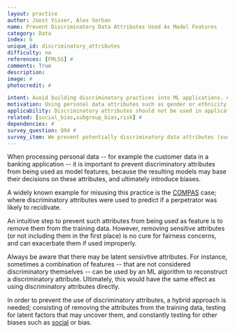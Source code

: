 ```yaml
---
layout: practice
author: Joost Visser, Alex Serban
name: Prevent Discriminatory Data Attributes Used As Model Features
category: Data
index: 6
unique_id: discriminatory_attributes
difficulty: na
references: [FMLSS] #
comments: True
description:
image: #
photocredit: #

intent: Avoid building discriminatory practices into ML applications. #
motivation: Using personal data attributes such as gender or ethnicity as features of ML algorithms introduces discriminatory bias, and ultimately leads to models with a negative impact on society. #
applicability: Discriminatory attributes should not be used in applications with a direct or indirect impact on human lives, society or the environment. #
related: [social_bias,subgroup_bias,risk] #
dependencies: #
survey_question: Q94 #
survey_item: We prevent potentially discriminatory data attributes (such as gender or ethnicity) from being used as model features.
---
```


When processing personal data -- for example the customer data in a banking application -- it is important to prevent discriminatory attributes from being used as model features, because the resulting models may base their decisions on these attributes, and ultimately introduce biases.

A widely known example for misusing this practice is the <a href="https://www.propublica.org/article/machine-bias-risk-assessments-in-criminal-sentencing">COMPAS</a> case; where discriminatory attributes were used to predict if a perpetrator was likely to recidivate.

An intuitive step to prevent such attributes from being used as feature is to remove them from the training data.
However, removing sensitive attributes (or not including them in the first place) is no cure for fairness concerns, and can exacerbate them if used improperly.

Always be aware that there may be latent sensivtive attributes. For instance, sometimes a combination of features -- that are not considered discriminatory themselves -- can be used by an ML algorithm to reconstruct a discriminatory attribute. Ultimately, this would have the same effect as using discriminatory attributes directly.

In order to prevent the use of discriminatory attributes, a hybrid approach is needed; consisting of removing the attributes from the training data, testing for latent factors that may uncover them, and constantly testing for other biases such as <a href="/best_practices/01-social_bias/">social</a> or <a href="/best_practices/02-subgroup_bias/"></a> bias.


